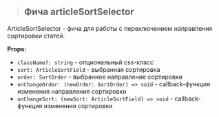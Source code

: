 > ## **Фича articleSortSelector**

ArticleSortSelector - фича для работы с переключением направления сортировки статей.

**Props:**

-   `className?: string` - опциональный css-класс
-   `sort: ArticleSortField` - выбранная сортировка
-   `order: SortOrder` - выбранное направление сортировки
-   `onChangeOrder: (newOrder: SortOrder) => void` - callback-функция изменения направления сортировки
-   `onChangeSort: (newSort: ArticleSortField) => void` - callback-функция изменения сортировки
